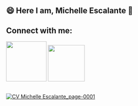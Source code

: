 ## 😄 Here I am, Michelle Escalante 👋

## Connect with me:
<div style="display: inline_block">
  <a href="https://www.linkedin.com/in/michelle-escalante-89952623a/"target="_blank"><img src="https://img.shields.io/badge/-LinkedIn-%230077B5?style=for the-badge&logo=linkedin&logoColor=white" target="_blank" width="110"></a>
  <a href="https://github.com/EscalanteMichelle?tab=repositories"><img src="https://img.shields.io/badge/GitHub-100000?style=for-the-badge&logo=github&logoColor=white" target="_blank" width="100"</a>
</div>
  
##
![CV Michelle Escalante_page-0001](https://user-images.githubusercontent.com/109605992/179778181-ad095bcf-00b4-4d96-8f4d-533fc729a568.jpg)
